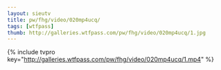 ```yaml
--- 
layout: sieutv
title: pw/fhg/video/020mp4ucq/
tags: [wtfpass]
thumb: http://galleries.wtfpass.com/pw/fhg/video/020mp4ucq/1.jpg
---
```

{% include tvpro key="http://galleries.wtfpass.com/pw/fhg/video/020mp4ucq/1.mp4" %} 
